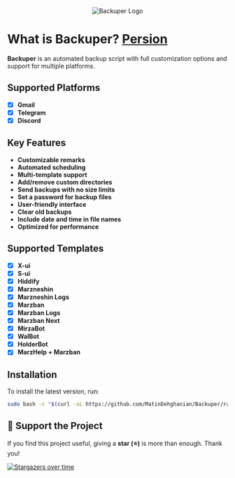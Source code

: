 <div align="center">
  <img src="https://github.com/user-attachments/assets/16cc16e2-f1e5-4ae8-9b5f-bbea33fa39bd" alt="Backuper Logo" />
</div>

# What is Backuper? [Persion](readme-fa.md)
**Backuper** is an automated backup script with full customization options and support for multiple platforms.  

## Supported Platforms  

- [x] **Gmail**  
- [x] **Telegram**  
- [x] **Discord**  

## Key Features  

- **Customizable remarks**  
- **Automated scheduling**  
- **Multi-template support**  
- **Add/remove custom directories**  
- **Send backups with no size limits**  
- **Set a password for backup files**  
- **User-friendly interface**  
- **Clear old backups**  
- **Include date and time in file names**  
- **Optimized for performance**  

## Supported Templates  

- [x] **X-ui**  
- [x] **S-ui**  
- [x] **Hiddify**
- [x] **Marzneshin**  
- [x] **Marzneshin Logs**  
- [x] **Marzban**  
- [x] **Marzban Logs**  
- [x] **Marzban Next**
- [x] **MirzaBot**  
- [x] **WalBot**  
- [x] **HolderBot**
- [x] **MarzHelp + Marzban** 

## Installation  

To install the latest version, run:  

```bash
sudo bash -c "$(curl -sL https://github.com/MatinDehghanian/Backuper/raw/master/backuper.sh)"
```  

## 💙 Support the Project  

If you find this project useful, giving a **star (⭐)** is more than enough. Thank you!  

[![Stargazers over time](https://starchart.cc/MatinDehghanian/Backuper.svg?variant=adaptive)](https://starchart.cc/MatinDehghanian/Backuper)  
